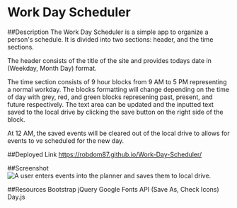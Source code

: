 # Work Day Scheduler

##Description
The Work Day Scheduler is a simple app to organize a person's schedule. It is divided into two sections: header, and the time sections.

The header consists of the title of the site and provides todays date in (Weekday, Month Day) format.

The time section consists of 9 hour blocks from 9 AM to 5 PM representing a normal workday. The blocks formatting will change depending on the time of day with grey, red, and green blocks represening past, present, and future respectively. The text area can be updated and the inputted text saved to the local drive by clicking the save button on the right side of the block.

At 12 AM, the saved events will be cleared out of the local drive to allows for events to ve scheduled for the new day.


##Deployed Link
https://robdom87.github.io/Work-Day-Scheduler/

##Screenshot
![A user enters events into the planner and saves them to local drive.](./Assets/Work%20Day%20Scheduler.gif)

##Resources
Bootstrap
jQuery
Google Fonts API (Save As, Check Icons)
Day.js

